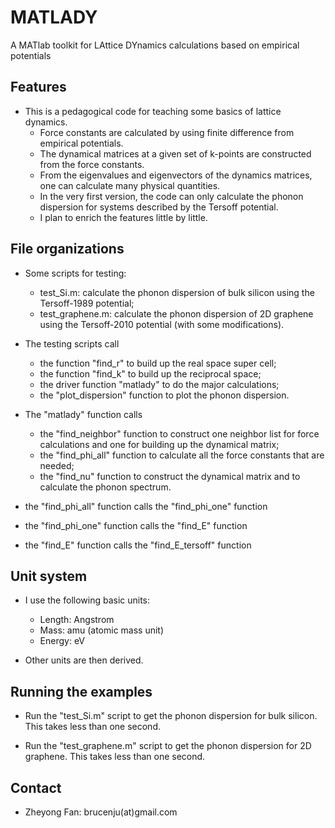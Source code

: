 # MATLADY
A MATlab toolkit for LAttice DYnamics calculations based on empirical potentials

## Features

* This is a pedagogical code for teaching some basics of lattice dynamics.
  * Force constants are calculated by using finite difference from empirical potentials.
  * The dynamical matrices at a given set of k-points are constructed from the force constants.
  * From the eigenvalues and eigenvectors of the dynamics matrices, one can calculate many physical quantities. 
  * In the very first version, the code can only calculate the phonon dispersion for systems described by the Tersoff potential.
  * I plan to enrich the features little by little.
  
## File organizations

* Some scripts for testing:
  * test_Si.m: calculate the phonon dispersion of bulk silicon using the Tersoff-1989 potential;
  * test_graphene.m: calculate the phonon dispersion of 2D graphene using the Tersoff-2010 potential (with some modifications).

* The testing scripts call
  * the function "find_r" to build up the real space super cell;
  * the function "find_k" to build up the reciprocal space;
  * the driver function "matlady" to do the major calculations;
  * the "plot_dispersion" function to plot the phonon dispersion.

* The "matlady" function calls
  * the "find_neighbor" function to construct one neighbor list for force calculations and one for building up the dynamical matrix;
  * the "find_phi_all" function to calculate all the force constants that are needed;
  * the "find_nu" function to construct the dynamical matrix and to calculate the phonon spectrum. 

* the "find_phi_all" function calls the "find_phi_one" function

* the "find_phi_one" function calls the "find_E" function

* the "find_E" function calls the "find_E_tersoff" function
  
## Unit system

* I use the following basic units:
  * Length: Angstrom
  * Mass: amu (atomic mass unit)
  * Energy: eV
  
* Other units are then derived.

## Running the examples

* Run the "test_Si.m" script to get the phonon dispersion for bulk silicon. This takes less than one second. 

* Run the "test_graphene.m" script to get the phonon dispersion for 2D graphene. This takes less than one second. 

## Contact

* Zheyong Fan: brucenju(at)gmail.com
